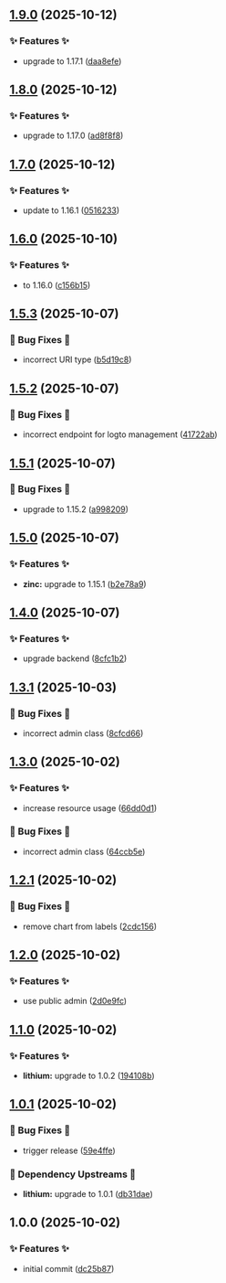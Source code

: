 ## [1.9.0](https://github.com/AtomiCloud/alcohol.carbon/compare/v1.8.0...v1.9.0) (2025-10-12)


### ✨ Features ✨

* upgrade to 1.17.1 ([daa8efe](https://github.com/AtomiCloud/alcohol.carbon/commit/daa8efe56abbc4a3127cc0f47e56345edd45b4fa))

## [1.8.0](https://github.com/AtomiCloud/alcohol.carbon/compare/v1.7.0...v1.8.0) (2025-10-12)


### ✨ Features ✨

* upgrade to 1.17.0 ([ad8f8f8](https://github.com/AtomiCloud/alcohol.carbon/commit/ad8f8f8667b3aa734645828904f643d2cf6df454))

## [1.7.0](https://github.com/AtomiCloud/alcohol.carbon/compare/v1.6.0...v1.7.0) (2025-10-12)


### ✨ Features ✨

* update to 1.16.1 ([0516233](https://github.com/AtomiCloud/alcohol.carbon/commit/0516233c92f6d3413841fafdeb5256a4758f83a4))

## [1.6.0](https://github.com/AtomiCloud/alcohol.carbon/compare/v1.5.3...v1.6.0) (2025-10-10)


### ✨ Features ✨

* to 1.16.0 ([c156b15](https://github.com/AtomiCloud/alcohol.carbon/commit/c156b1524d12e2f53408ab676c2c5cf7fb0ac429))

## [1.5.3](https://github.com/AtomiCloud/alcohol.carbon/compare/v1.5.2...v1.5.3) (2025-10-07)


### 🐛 Bug Fixes 🐛

* incorrect URI type ([b5d19c8](https://github.com/AtomiCloud/alcohol.carbon/commit/b5d19c813a21bd073da562d93db0f4c4196d9bb7))

## [1.5.2](https://github.com/AtomiCloud/alcohol.carbon/compare/v1.5.1...v1.5.2) (2025-10-07)


### 🐛 Bug Fixes 🐛

* incorrect endpoint for logto management ([41722ab](https://github.com/AtomiCloud/alcohol.carbon/commit/41722ab5ce9091348d6d6f8bb3c92074c92f9a8e))

## [1.5.1](https://github.com/AtomiCloud/alcohol.carbon/compare/v1.5.0...v1.5.1) (2025-10-07)


### 🐛 Bug Fixes 🐛

* upgrade to 1.15.2 ([a998209](https://github.com/AtomiCloud/alcohol.carbon/commit/a998209a53f9f55a3f523a6150edf122e6e005d0))

## [1.5.0](https://github.com/AtomiCloud/alcohol.carbon/compare/v1.4.0...v1.5.0) (2025-10-07)


### ✨ Features ✨

* **zinc:** upgrade to 1.15.1 ([b2e78a9](https://github.com/AtomiCloud/alcohol.carbon/commit/b2e78a9077aac4545bab90009d3ec4b57702bd97))

## [1.4.0](https://github.com/AtomiCloud/alcohol.carbon/compare/v1.3.1...v1.4.0) (2025-10-07)


### ✨ Features ✨

* upgrade backend ([8cfc1b2](https://github.com/AtomiCloud/alcohol.carbon/commit/8cfc1b2be7e10875be67200da5f1c2f5c0fa4638))

## [1.3.1](https://github.com/AtomiCloud/alcohol.carbon/compare/v1.3.0...v1.3.1) (2025-10-03)


### 🐛 Bug Fixes 🐛

* incorrect admin class ([8cfcd66](https://github.com/AtomiCloud/alcohol.carbon/commit/8cfcd66970e3e9114df7f553f2d963a516891fb1))

## [1.3.0](https://github.com/AtomiCloud/alcohol.carbon/compare/v1.2.1...v1.3.0) (2025-10-02)


### ✨ Features ✨

* increase resource usage ([66dd0d1](https://github.com/AtomiCloud/alcohol.carbon/commit/66dd0d10557c2e743ba99338db225eeb02613515))


### 🐛 Bug Fixes 🐛

* incorrect admin class ([64ccb5e](https://github.com/AtomiCloud/alcohol.carbon/commit/64ccb5e8f80edbf436f6bd59bcd1d6032fe067b5))

## [1.2.1](https://github.com/AtomiCloud/alcohol.carbon/compare/v1.2.0...v1.2.1) (2025-10-02)


### 🐛 Bug Fixes 🐛

* remove chart from labels ([2cdc156](https://github.com/AtomiCloud/alcohol.carbon/commit/2cdc1560491bb2e3bb30a12f7e70be021cc3e88c))

## [1.2.0](https://github.com/AtomiCloud/alcohol.carbon/compare/v1.1.0...v1.2.0) (2025-10-02)


### ✨ Features ✨

* use public admin ([2d0e9fc](https://github.com/AtomiCloud/alcohol.carbon/commit/2d0e9fc5927323e7ba73a2d26823dfea243c645e))

## [1.1.0](https://github.com/AtomiCloud/alcohol.carbon/compare/v1.0.1...v1.1.0) (2025-10-02)


### ✨ Features ✨

* **lithium:** upgrade to 1.0.2 ([194108b](https://github.com/AtomiCloud/alcohol.carbon/commit/194108bbe667c12d73be3bb058601f7f4e365821))

## [1.0.1](https://github.com/AtomiCloud/alcohol.carbon/compare/v1.0.0...v1.0.1) (2025-10-02)


### 🐛 Bug Fixes 🐛

* trigger release ([59e4ffe](https://github.com/AtomiCloud/alcohol.carbon/commit/59e4ffe586059569e4fa518de566d447a912af56))


### 🔼 Dependency Upstreams 🔼

* **lithium:** upgrade to 1.0.1 ([db31dae](https://github.com/AtomiCloud/alcohol.carbon/commit/db31dae8115fcf948ba8afe65f0b4ddbdccd8511))

## 1.0.0 (2025-10-02)


### ✨ Features ✨

* initial commit ([dc25b87](https://github.com/AtomiCloud/alcohol.carbon/commit/dc25b87bd16fab51710f69f64ae41229cde998a0))

